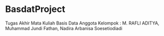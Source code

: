 # BasdatProject
Tugas Akhir Mata Kuliah Basis Data
Anggota Kelompok : M. RAFLI ADITYA, Muhammad Jundi Fathan, Nadira Arbanisa Soesetiodiadi

